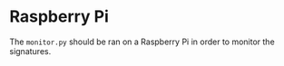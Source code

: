 # Raspberry Pi

The `monitor.py` should be ran on a Raspberry Pi in order to monitor the signatures.
